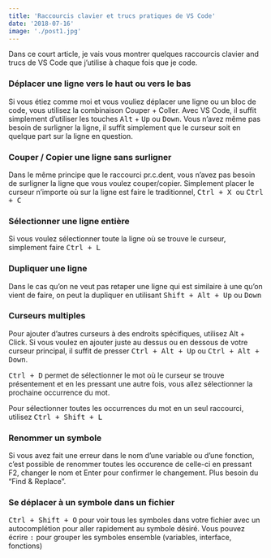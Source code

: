 ```yaml
---
title: 'Raccourcis clavier et trucs pratiques de VS Code'
date: '2018-07-16'
image: './post1.jpg'
---
```


Dans ce court article, je vais vous montrer quelques raccourcis clavier and trucs de VS Code que j’utilise à chaque fois que je code.

### Déplacer une ligne vers le haut ou vers le bas

Si vous étiez comme moi et vous vouliez déplacer une ligne ou un bloc de code, vous utilisez la combinaison Couper + Coller. Avec VS Code, il suffit simplement d’utiliser les touches <kbd>Alt</kbd> + <kbd>Up</kbd> ou <kbd>Down</kbd>. Vous n’avez même pas besoin de surligner la ligne, il suffit simplement que le curseur soit en quelque part sur la ligne en question.

### Couper / Copier une ligne sans surligner

Dans le même principe que le raccourci pr.c.dent, vous n’avez pas besoin de surligner la ligne que vous voulez couper/copier. Simplement placer le curseur n’importe où sur la ligne est faire le traditionnel, <kbd>Ctrl + X </kbd> ou <kbd>Ctrl + C</kbd>

### Sélectionner une ligne entière

Si vous voulez sélectionner toute la ligne où se trouve le curseur, simplement faire <kbd>Ctrl + L </kbd>

### Dupliquer une ligne

Dans le cas qu’on ne veut pas retaper une ligne qui est similaire à une qu’on vient de faire, on peut la dupliquer en utilisant <kbd>Shift + Alt + Up</kbd> ou <kbd>Down</kbd>

### Curseurs multiples

Pour ajouter d’autres curseurs à des endroits spécifiques, utilisez Alt + Click.
Si vous voulez en ajouter juste au dessus ou en dessous de votre curseur principal, il suffit de presser <kbd>Ctrl + Alt + Up</kbd> ou <kbd>Ctrl + Alt + Down</kbd>.

<kbd>Ctrl + D</kbd> permet de sélectionner le mot où le curseur se trouve présentement et en les pressant une autre fois, vous allez sélectionner la prochaine occurrence du mot.

Pour sélectionner toutes les occurrences du mot en un seul raccourci, utilisez <kbd>Ctrl + Shift + L</kbd>

### Renommer un symbole

Si vous avez fait une erreur dans le nom d’une variable ou d’une fonction, c’est possible de renommer toutes les occurence de celle-ci en pressant F2, changer le nom et Enter pour confirmer le changement. Plus besoin du “Find & Replace”.

### Se déplacer à un symbole dans un fichier

<kbd>Ctrl + Shift + O</kbd> pour voir tous les symboles dans votre fichier avec un autocomplétion pour aller rapidement au symbole désiré. Vous pouvez écrire <kbd>:</kbd> pour grouper les symboles ensemble (variables, interface, fonctions)
